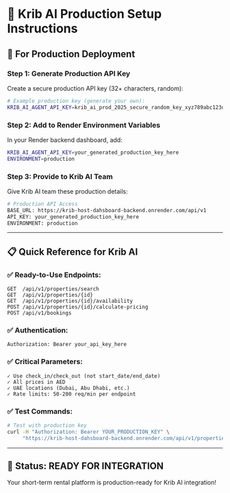 # 🔐 Krib AI Production Setup Instructions

## 🎯 **For Production Deployment**

### **Step 1: Generate Production API Key**
Create a secure production API key (32+ characters, random):
```bash
# Example production key (generate your own):
KRIB_AI_AGENT_API_KEY=krib_ai_prod_2025_secure_random_key_xyz789abc123def456
```

### **Step 2: Add to Render Environment Variables**
In your Render backend dashboard, add:
```bash
KRIB_AI_AGENT_API_KEY=your_generated_production_key_here
ENVIRONMENT=production
```

### **Step 3: Provide to Krib AI Team**
Give Krib AI team these production details:
```bash
# Production API Access
BASE_URL: https://krib-host-dahsboard-backend.onrender.com/api/v1
API_KEY: your_generated_production_key_here
ENVIRONMENT: production
```

---

## 📋 **Quick Reference for Krib AI**

### **✅ Ready-to-Use Endpoints:**
```
GET  /api/v1/properties/search
GET  /api/v1/properties/{id}
GET  /api/v1/properties/{id}/availability  
POST /api/v1/properties/{id}/calculate-pricing
POST /api/v1/bookings
```

### **✅ Authentication:**
```
Authorization: Bearer your_api_key_here
```

### **✅ Critical Parameters:**
```
✓ Use check_in/check_out (not start_date/end_date)
✓ All prices in AED
✓ UAE locations (Dubai, Abu Dhabi, etc.)
✓ Rate limits: 50-200 req/min per endpoint
```

### **✅ Test Commands:**
```bash
# Test with production key
curl -H "Authorization: Bearer YOUR_PRODUCTION_KEY" \
     "https://krib-host-dahsboard-backend.onrender.com/api/v1/properties/search?city=Dubai"
```

---

## 🚀 **Status: READY FOR INTEGRATION**

Your short-term rental platform is production-ready for Krib AI integration!
